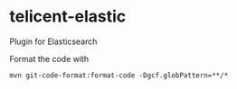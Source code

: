 # telicent-elastic

Plugin for Elasticsearch 

Format the code with 

```
mvn git-code-format:format-code -Dgcf.globPattern=**/*
```

